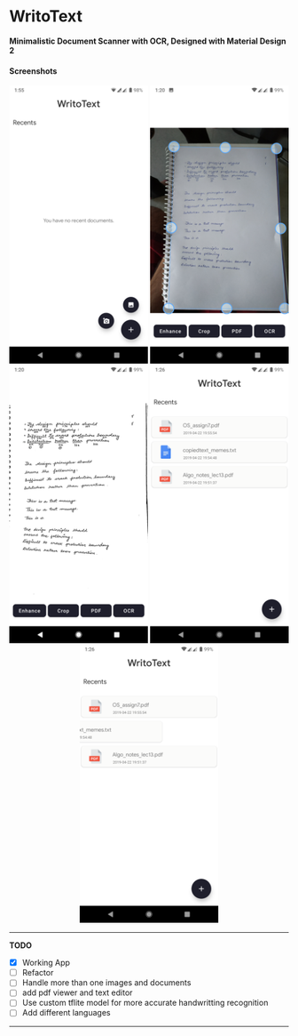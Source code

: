 # WritoText

**Minimalistic Document Scanner with OCR, Designed with Material Design 2**

#### Screenshots
<p align="center">
  <img height ="500" src="https://github.com/MgeeeeK/WritoText/blob/master/screenshots/01.png">
  <img height ="500" src="https://raw.githubusercontent.com/MgeeeeK/WritoText/master/screenshots/2.png">
  <img height ="500" src="https://raw.githubusercontent.com/MgeeeeK/WritoText/master/screenshots/3.png">
  <img height ="500" src="https://raw.githubusercontent.com/MgeeeeK/WritoText/master/screenshots/4.png">
  <img height ="500" src="https://raw.githubusercontent.com/MgeeeeK/WritoText/master/screenshots/5.png">
</p>

---
**TODO**
- [x] Working App
- [ ] Refactor
- [ ] Handle more than one images and documents 
- [ ] add pdf viewer and text editor
- [ ] Use custom tflite model for more accurate handwritting recognition
- [ ] Add different languages
---
